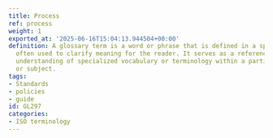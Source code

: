 ```yaml
---
title: Process
ref: process
weight: 1
exported_at: '2025-06-16T15:04:13.944504+00:00'
definition: A glossary term is a word or phrase that is defined in a specific context,
  often used to clarify meaning for the reader. It serves as a reference to enhance
  understanding of specialized vocabulary or terminology within a particular field
  or subject.
tags:
- Standards
- policies
- guide
id: GL297
categories:
- ISO terminology
---
```


